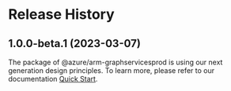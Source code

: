 # Release History
    
## 1.0.0-beta.1 (2023-03-07)

The package of @azure/arm-graphservicesprod is using our next generation design principles. To learn more, please refer to our documentation [Quick Start](https://aka.ms/js-track2-quickstart).
